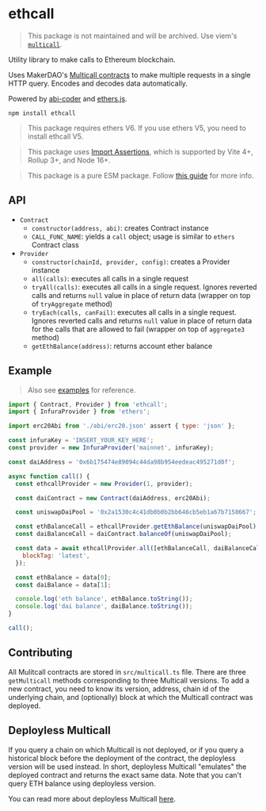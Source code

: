 # ethcall

> This package is not maintained and will be archived. Use viem's [`multicall`](https://viem.sh/docs/contract/multicall#multicall).

Utility library to make calls to Ethereum blockchain.

Uses MakerDAO's [Multicall contracts](https://github.com/makerdao/multicall) to make multiple requests in a single HTTP query. Encodes and decodes data automatically.

Powered by [abi-coder](https://github.com/Destiner/abi-coder) and [ethers.js](https://github.com/ethers-io/ethers.js/).

```
npm install ethcall
```

> This package requires ethers V6. If you use ethers V5, you need to install ethcall V5.

> This package uses [Import Assertions](https://github.com/tc39/proposal-import-attributes#import-attributes), which is supported by Vite 4+, Rollup 3+, and Node 16+.

> This package is a pure ESM package. Follow [this guide](https://gist.github.com/sindresorhus/a39789f98801d908bbc7ff3ecc99d99c) for more info.

## API

- `Contract`
  - `constructor(address, abi)`: creates Contract instance
  - `CALL_FUNC_NAME`: yields a `call` object; usage is similar to `ethers` Contract class
- `Provider`
  - `constructor(chainId, provider, config)`: creates a Provider instance
  - `all(calls)`: executes all calls in a single request
  - `tryAll(calls)`: executes all calls in a single request. Ignores reverted calls and returns `null` value in place of return data (wrapper on top of `tryAggregate` method)
  - `tryEach(calls, canFail)`: executes all calls in a single request. Ignores reverted calls and returns `null` value in place of return data for the calls that are allowed to fail (wrapper on top of `aggregate3` method)
  - `getEthBalance(address)`: returns account ether balance

## Example

> Also see [examples](./examples) for reference.

```js
import { Contract, Provider } from 'ethcall';
import { InfuraProvider } from 'ethers';

import erc20Abi from './abi/erc20.json' assert { type: 'json' };

const infuraKey = 'INSERT_YOUR_KEY_HERE';
const provider = new InfuraProvider('mainnet', infuraKey);

const daiAddress = '0x6b175474e89094c44da98b954eedeac495271d0f';

async function call() {
  const ethcallProvider = new Provider(1, provider);

  const daiContract = new Contract(daiAddress, erc20Abi);

  const uniswapDaiPool = '0x2a1530c4c41db0b0b2bb646cb5eb1a67b7158667';

  const ethBalanceCall = ethcallProvider.getEthBalance(uniswapDaiPool);
  const daiBalanceCall = daiContract.balanceOf(uniswapDaiPool);

  const data = await ethcallProvider.all([ethBalanceCall, daiBalanceCall], {
    blockTag: 'latest',
  });

  const ethBalance = data[0];
  const daiBalance = data[1];

  console.log('eth balance', ethBalance.toString());
  console.log('dai balance', daiBalance.toString());
}

call();
```

## Contributing

All Mulitcall contracts are stored in `src/multicall.ts` file. There are three `getMulticall` methods corresponding to three Multicall versions. To add a new contract, you need to know its version, address, chain id of the underlying chain, and (optionally) block at which the Multicall contract was deployed.

## Deployless Multicall

If you query a chain on which Multicall is not deployed, or if you query a historical block before the deployment of the contract, the deployless version will be used instead. In short, deployless Multicall "emulates" the deployed contract and returns the exact same data. Note that you can't query ETH balance using deployless version.

You can read more about deployless Multicall [here](https://destiner.io/blog/post/deployless-multicall/).
